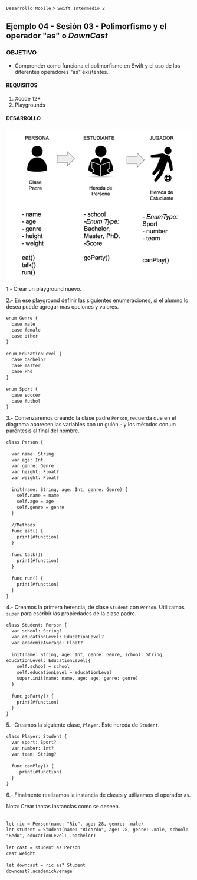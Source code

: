 `Desarrollo Mobile` > `Swift Intermedio 2`

## Ejemplo 04 - Sesión 03 - Polimorfismo y el operador "as" o _DownCast_

### OBJETIVO

- Comprender como funciona el polimorfismo en Swift y el uso de los diferentes operadores "as" existentes.

#### REQUISITOS

1. Xcode 12+
2. Playgrounds

#### DESARROLLO

![](0.png)

1.- Crear un playground nuevo.

2.- En ese playground definir las siguientes enumeraciones, si el alumno lo desea puede agregar mas opciones y valores.

```
enum Genre {
  case male
  case female
  case other
}

enum EducationLevel {
  case bachelor
  case master
  case Phd
}

enum Sport {
  case soccer
  case futbol
}
```

3.- Comenzaremos creando la clase padre `Person`, recuerda que en el diagrama aparecen las variables con un guión **-** y los métodos con un paréntesis al final del nombre.

```
class Person {
  
  var name: String
  var age: Int
  var genre: Genre
  var height: Float?
  var weight: Float?
  
  init(name: String, age: Int, genre: Genre) {
    self.name = name
    self.age = age
    self.genre = genre
  }
  
  //Methods
  func eat() {
    print(#function)
  }
  
  func talk(){
    print(#function)
  }
  
  func run() {
    print(#function)
  }
}
```

4.- Creamos la primera herencia, de clase `Student` con `Person`.
Utilizamos `super` para escribir las propiedades de la clase padre.

```
class Student: Person {
  var school: String?
  var educationLevel: EducationLevel?
  var academicAverage: Float?
  
  init(name: String, age: Int, genre: Genre, school: String, educationLevel: EducationLevel){
    self.school = school
    self.educationLevel = educationLevel
    super.init(name: name, age: age, genre: genre)
  }
  
  func goParty() {
    print(#function)
  }
}
```

5.- Creamos la siguiente clase, `Player`. Este hereda de `Student`.

```
class Player: Student {
  var sport: Sport?
  var number: Int?
  var team: String?

  func canPlay() {
     print(#function)
  }
}
```

6.- Finalmente realizamos la instancia de clases y utilizamos el operador `as`.

Nota: Crear tantas instancias como se deseen.

```

let ric = Person(name: "Ric", age: 28, genre: .male)
let student = Student(name: "Ricardo", age: 28, genre: .male, school: "Bedu", educationLevel: .bachelor)

let cast = student as Person
cast.weight

let downcast = ric as? Student
downcast?.academicAverage
```